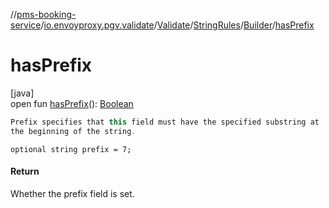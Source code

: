 //[pms-booking-service](../../../../../index.md)/[io.envoyproxy.pgv.validate](../../../index.md)/[Validate](../../index.md)/[StringRules](../index.md)/[Builder](index.md)/[hasPrefix](has-prefix.md)

# hasPrefix

[java]\
open fun [hasPrefix](has-prefix.md)(): [Boolean](https://kotlinlang.org/api/core/kotlin-stdlib/kotlin/-boolean/index.html)

```kotlin
Prefix specifies that this field must have the specified substring at
the beginning of the string.

```
`optional string prefix = 7;`

#### Return

Whether the prefix field is set.